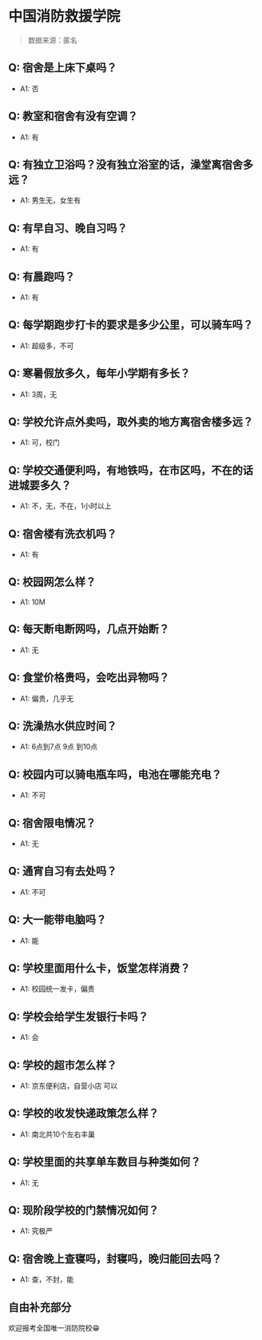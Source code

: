 # 中国消防救援学院

> 数据来源：匿名

## Q: 宿舍是上床下桌吗？

- A1: 否

## Q: 教室和宿舍有没有空调？

- A1: 有

## Q: 有独立卫浴吗？没有独立浴室的话，澡堂离宿舍多远？

- A1: 男生无，女生有

## Q: 有早自习、晚自习吗？

- A1: 有

## Q: 有晨跑吗？

- A1: 有

## Q: 每学期跑步打卡的要求是多少公里，可以骑车吗？

- A1: 超级多，不可

## Q: 寒暑假放多久，每年小学期有多长？

- A1: 3周，无

## Q: 学校允许点外卖吗，取外卖的地方离宿舍楼多远？

- A1: 可，校门

## Q: 学校交通便利吗，有地铁吗，在市区吗，不在的话进城要多久？

- A1: 不，无，不在，1小时以上

## Q: 宿舍楼有洗衣机吗？

- A1: 有

## Q: 校园网怎么样？

- A1: 10M

## Q: 每天断电断网吗，几点开始断？

- A1: 无

## Q: 食堂价格贵吗，会吃出异物吗？

- A1: 偏贵，几乎无

## Q: 洗澡热水供应时间？

- A1: 6点到7点 9点 到10点

## Q: 校园内可以骑电瓶车吗，电池在哪能充电？

- A1: 不可

## Q: 宿舍限电情况？

- A1: 无

## Q: 通宵自习有去处吗？

- A1: 不可

## Q: 大一能带电脑吗？

- A1: 能

## Q: 学校里面用什么卡，饭堂怎样消费？

- A1: 校园统一发卡，偏贵

## Q: 学校会给学生发银行卡吗？

- A1: 会

## Q: 学校的超市怎么样？

- A1: 京东便利店，自营小店 可以

## Q: 学校的收发快递政策怎么样？

- A1: 南北共10个左右丰巢

## Q: 学校里面的共享单车数目与种类如何？

- A1: 无

## Q: 现阶段学校的门禁情况如何？

- A1: 究极严

## Q: 宿舍晚上查寝吗，封寝吗，晚归能回去吗？

- A1: 查，不封，能

## 自由补充部分

欢迎报考全国唯一消防院校😁